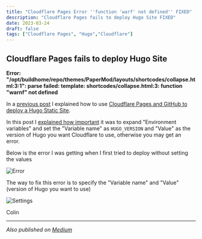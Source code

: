 ```yaml
---
title: "Cloudflare Pages Error ''function 'warf' not defined'' FIXED"
description: "Cloudflare Pages fails to deploy Hugo Site FIXED"
date: 2023-03-24
draft: false
tags: ["Cloudflare Pages", "Hugo","Cloudflare"]
---
```


## Cloudflare Pages fails to deploy Hugo Site

**Error: "/opt/buildhome/repo/themes/PaperMod/layouts/shortcodes/collapse.html:3:1": parse failed: template: shortcodes/collapse.html:3: function "warnf" not defined**

In a [previous post](/blog/23-03-23-cloudflare-github/) I explained how to use [Cloudflare Pages and GitHub to deploy a Hugo Static Site](/blog/23-03-23-cloudflare-github/).

In this post I [explained how important](/blog/23-03-23-cloudflare-github/#deploy-with-cloudflare) it was to expand "Environment variables" and set the "Variable name" as `HUGO_VERSION` and "Value" as the version of Hugo you want Cloudflare to use, otherwise you may get an error.

Below is the error I was getting when I first tried to deploy without setting the values

![Error](/blog/23-03-24-cloudflare-hugo-error/error.jpg)

The way to fix this error is to specify the "Variable name" and "Value" (version of Hugo you want to use) 

![Settings](/blog/23-03-24-cloudflare-hugo-error/settings.jpg)






Colin

---

*Also published on [Medium](https://medium.com/@cF5)*